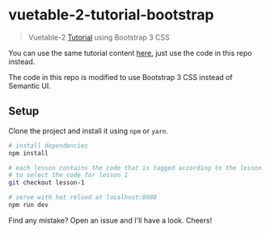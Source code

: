 # vuetable-2-tutorial-bootstrap

> Vuetable-2 [Tutorial](https://github.com/ratiw/vuetable-2-tutorial/tree/master/doc) using Bootstrap 3 CSS

You can use the same tutorial content [here](https://github.com/ratiw/vuetable-2-tutorial/blob/master/doc/README.md), just use the code in this repo instead.

The code in this repo is modified to use Bootstrap 3 CSS instead of Semantic UI.

## Setup

Clone the project and install it using `npm` or `yarn`.

``` bash
# install dependencies
npm install

# each lesson contains the code that is tagged according to the lesson itself.
# to select the code for lesson 1
git checkout lesson-1

# serve with hot reload at localhost:8080
npm run dev

```

Find any mistake? Open an issue and I'll have a look. Cheers!
